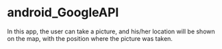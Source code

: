# android_GoogleAPI
In this app, the user can take a picture, and his/her location will be shown on the map, with the position where the picture was taken.
